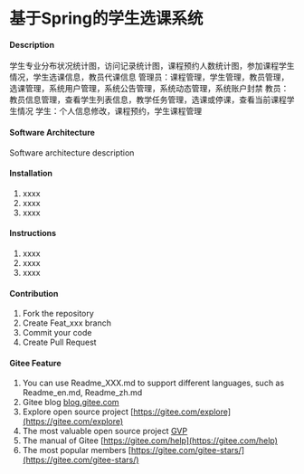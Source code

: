 # 基于Spring的学生选课系统

#### Description
学生专业分布状况统计图，访问记录统计图，课程预约人数统计图，参加课程学生情况，学生选课信息，教员代课信息
管理员：课程管理，学生管理，教员管理，选课管理，系统用户管理，系统公告管理，系统动态管理，系统账户封禁
教员：教员信息管理，查看学生列表信息，教学任务管理，选课或停课，查看当前课程学生情况
学生：个人信息修改，课程预约，学生课程管理

#### Software Architecture
Software architecture description

#### Installation

1.  xxxx
2.  xxxx
3.  xxxx

#### Instructions

1.  xxxx
2.  xxxx
3.  xxxx

#### Contribution

1.  Fork the repository
2.  Create Feat_xxx branch
3.  Commit your code
4.  Create Pull Request


#### Gitee Feature

1.  You can use Readme\_XXX.md to support different languages, such as Readme\_en.md, Readme\_zh.md
2.  Gitee blog [blog.gitee.com](https://blog.gitee.com)
3.  Explore open source project [https://gitee.com/explore](https://gitee.com/explore)
4.  The most valuable open source project [GVP](https://gitee.com/gvp)
5.  The manual of Gitee [https://gitee.com/help](https://gitee.com/help)
6.  The most popular members  [https://gitee.com/gitee-stars/](https://gitee.com/gitee-stars/)
